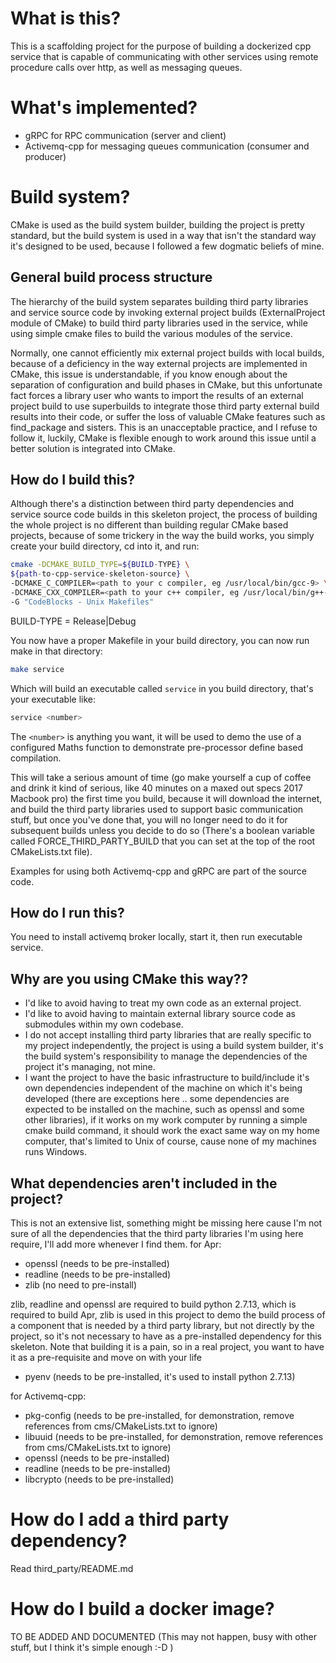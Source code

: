 # What is this?

This is a scaffolding project for the purpose of building a dockerized cpp service that is capable of communicating with 
other services using remote procedure calls over http, as well as messaging queues.

# What's implemented?

- gRPC for RPC communication (server and client)
- Activemq-cpp for messaging queues communication (consumer and producer)

# Build system?

CMake is used as the build system builder, building the project is pretty standard, but the build system is used in a way that 
isn't the standard way it's designed to be used, because I followed a few dogmatic beliefs of mine.

## General build process structure

The hierarchy of the build system separates building third party libraries and service source code by invoking external
project builds (ExternalProject module of CMake) to build third party libraries used in the service, while using simple
cmake files to build the various modules of the service.
 
 Normally, one cannot efficiently mix external project builds with local builds, because of a deficiency in the way
 external projects are implemented in CMake, this issue is understandable, if you know enough about the separation of
 configuration and build phases in CMake, but this unfortunate fact forces a library user who wants to import the results 
 of an external project build to use superbuilds to integrate those third party external build results into their code, 
 or suffer the loss of valuable CMake features such as find_package and sisters. This is an unacceptable practice, and 
 I refuse to follow it, luckily, CMake is flexible enough to work around this issue until a better solution is integrated
 into CMake.
 
 ## How do I build this?

Although there's a distinction between third party dependencies and service source code builds in this skeleton project,
the process of building the whole project is no different than building regular CMake based projects, 
because of some trickery in the way the build works, you simply create your build directory, cd into it, and run:

```bash
cmake -DCMAKE_BUILD_TYPE=${BUILD-TYPE} \
${path-to-cpp-service-skeleton-source} \
-DCMAKE_C_COMPILER=<path to your c compiler, eg /usr/local/bin/gcc-9> \
-DCMAKE_CXX_COMPILER=<path to your c++ compiler, eg /usr/local/bin/g++-9> \
-G "CodeBlocks - Unix Makefiles"
```
BUILD-TYPE = Release|Debug

You now have a proper Makefile in your build directory, you can now run make in that directory:

```bash
make service
```

Which will build an executable called `service` in you build directory, that's your executable like:
```bash
service <number>
```
The `<number>` is anything you want, it will be used to demo the use of a configured Maths function to demonstrate
pre-processor define based compilation.

This will take a serious amount of time (go make yourself a cup of coffee and drink it kind of serious, like 40 minutes
on a maxed out specs 2017 Macbook pro) the first time you build, because it will download the internet, and build the 
third party libraries used to support basic communication stuff, but once you've done that, you will no longer need to 
do it for subsequent builds unless you decide to do so (There's a boolean variable called FORCE_THIRD_PARTY_BUILD 
that you can set at the top of the root CMakeLists.txt file).

Examples for using both Activemq-cpp and gRPC are part of the source code.

## How do I run this?

You need to install activemq broker locally, start it, then run executable service.

## Why are you using CMake this way??

- I'd like to avoid having to treat my own code as an external project.
- I'd like to avoid having to maintain external library source code as submodules within my own codebase.
- I do not accept installing third party libraries that are really specific to my project independently, the project
is using a build system builder, it's the build system's responsibility to manage the dependencies of the project it's 
managing, not mine.
- I want the project to have the basic infrastructure to build/include it's own dependencies independent of the machine
on which it's being developed (there are exceptions here .. some dependencies are expected to be installed on the machine, 
such as openssl and some other libraries), if it works on my work computer by running a simple cmake build command,
it should work the exact same way on my home computer, that's limited to Unix of course, cause none of my machines runs 
Windows.

## What dependencies aren't included in the project?

This is not an extensive list, something might be missing here cause I'm not sure of all the dependencies that the third
party libraries I'm using here require, I'll add more whenever I find them.
for Apr:
- openssl (needs to be pre-installed)
- readline (needs to be pre-installed)
- zlib (no need to pre-install)

zlib, readline and openssl are required to build python 2.7.13, which is required to build Apr, zlib is used in this 
project to demo the build process of a component that is needed by a third party library,
but not directly by the project, so it's not necessary to have as a pre-installed dependency for this skeleton.
Note that building it is a pain, so in a real project, you want to have it as a pre-requisite and move on with your life

- pyenv (needs to be pre-installed, it's used to install python 2.7.13)

for Activemq-cpp:
- pkg-config (needs to be pre-installed, for demonstration, remove references from cms/CMakeLists.txt to ignore)
- libuuid (needs to be pre-installed, for demonstration, remove references from cms/CMakeLists.txt to ignore)
- openssl (needs to be pre-installed)
- readline (needs to be pre-installed)
- libcrypto (needs to be pre-installed)

# How do I add a third party dependency?

Read third_party/README.md

# How do I build a docker image?

TO BE ADDED AND DOCUMENTED (This may not happen, busy with other stuff, but I think it's simple enough :-D )
